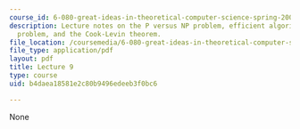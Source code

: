 ```yaml
---
course_id: 6-080-great-ideas-in-theoretical-computer-science-spring-2008
description: Lecture notes on the P versus NP problem, efficient algorithms, the theorem
  problem, and the Cook-Levin theorem.
file_location: /coursemedia/6-080-great-ideas-in-theoretical-computer-science-spring-2008/b4daea18581e2c80b9496edeeb3f0bc6_lec9.pdf
file_type: application/pdf
layout: pdf
title: Lecture 9
type: course
uid: b4daea18581e2c80b9496edeeb3f0bc6

---
```

None